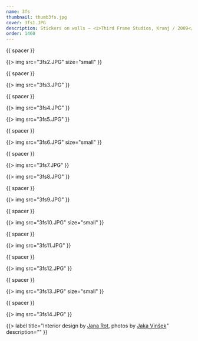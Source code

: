 ```yaml
---
name: 3fs
thumbnail: thumb3fs.jpg
cover: 3fs1.JPG
description: Stickers on walls — <i>Third Frame Studios, Kranj / 2009</i>
order: 1460
---
```


{{ spacer }}

{{> img src="3fs2.JPG" size="small" }}

{{ spacer }}

{{> img src="3fs3.JPG" }}

{{ spacer }}

{{> img src="3fs4.JPG" }}

{{> img src="3fs5.JPG" }}

{{ spacer }}

{{> img src="3fs6.JPG" size="small" }}

{{ spacer }}

{{> img src="3fs7.JPG" }}

{{> img src="3fs8.JPG" }}

{{ spacer }}

{{> img src="3fs9.JPG" }}

{{ spacer }}

{{> img src="3fs10.JPG" size="small" }}

{{ spacer }}

{{> img src="3fs11.JPG" }}

{{ spacer }}

{{> img src="3fs12.JPG" }}

{{ spacer }}

{{> img src="3fs13.JPG" size="small" }}

{{ spacer }}

{{> img src="3fs14.JPG" }}

{{> label title="Interior design by [Jana Rot](http://www.rot.si/en/home/), photos by [Jaka Vinšek](http://jakavinsek.com/)" description="" }}